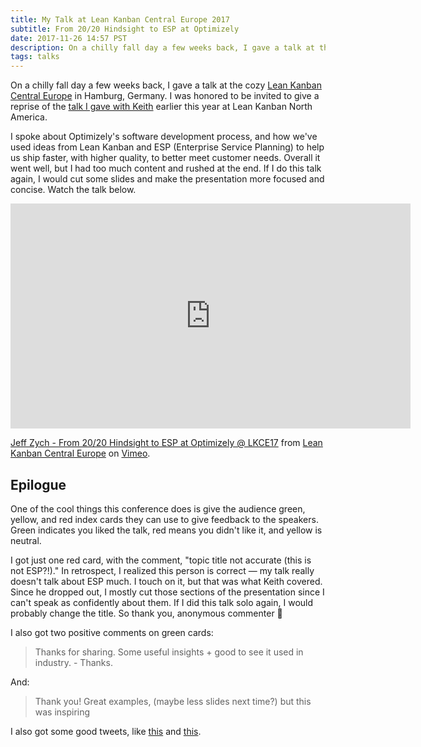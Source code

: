 ```yaml
---
title: My Talk at Lean Kanban Central Europe 2017
subtitle: From 20/20 Hindsight to ESP at Optimizely
date: 2017-11-26 14:57 PST
description: On a chilly fall day a few weeks back, I gave a talk at the cozy Lean Kanban Central Europe in Hamburg, Germany. I was honored to be invited to give a reprise of the talk I gave with Keith earlier this year at Lean Kanban North America.
tags: talks
---
```


On a chilly fall day a few weeks back, I gave a talk at the cozy [Lean Kanban Central Europe](http://www.leankanbance.com/) in Hamburg, Germany. I was honored to be invited to give a reprise of the [talk I gave with Keith](https://www.youtube.com/watch?v=y8Ns5bdg0oo&list=PLVsUnwOzPqiSz8D0WYoUkKxZzzbmM0pPY&index=14) earlier this year at Lean Kanban North America.

I spoke about Optimizely's software development process, and how we've used ideas from Lean Kanban and ESP (Enterprise Service Planning) to help us ship faster, with higher quality, to better meet customer needs. Overall it went well, but I had too much content and rushed at the end. If I do this talk again, I would cut some slides and make the presentation more focused and concise. Watch the talk below.

<iframe src="https://player.vimeo.com/video/243651831" width="640" height="360" frameborder="0" webkitallowfullscreen mozallowfullscreen allowfullscreen></iframe>
<p><a href="https://vimeo.com/243651831">Jeff Zych - From 20/20 Hindsight to ESP at Optimizely @ LKCE17</a> from <a href="https://vimeo.com/lkce">Lean Kanban Central Europe</a> on <a href="https://vimeo.com">Vimeo</a>.</p>

## Epilogue

One of the cool things this conference does is give the audience green, yellow, and red index cards they can use to give feedback to the speakers. Green indicates you liked the talk, red means you didn't like it, and yellow is neutral.

I got just one red card, with the comment, "topic title not accurate (this is not ESP?!)." In retrospect, I realized this person is correct — my talk really doesn't talk about ESP much. I touch on it, but that was what Keith covered. Since he dropped out, I mostly cut those sections of the presentation since I can't speak as confidently about them. If I did this talk solo again, I would probably change the title. So thank you, anonymous commenter 🙏

I also got two positive comments on green cards:

> Thanks for sharing. Some useful insights + good to see it used in industry. - Thanks.

And:

> Thank you! Great examples, (maybe less slides next time?) but this was inspiring

I also got some good tweets, like [this](https://twitter.com/ofinker/status/928256477667708928) and [this](https://twitter.com/leankanbance/status/928252318566535169).
